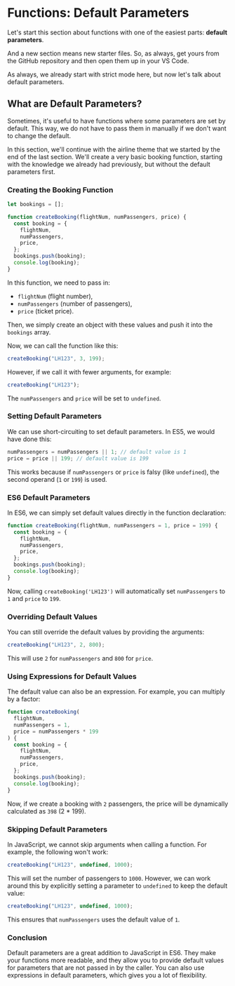 # Functions: Default Parameters

Let's start this section about functions with one of the easiest parts: **default parameters**.

And a new section means new starter files. So, as always, get yours from the GitHub repository and then open them up in your VS Code.

As always, we already start with strict mode here, but now let's talk about default parameters.

## What are Default Parameters?

Sometimes, it's useful to have functions where some parameters are set by default. This way, we do not have to pass them in manually if we don't want to change the default.

In this section, we'll continue with the airline theme that we started by the end of the last section. We'll create a very basic booking function, starting with the knowledge we already had previously, but without the default parameters first.

### Creating the Booking Function

```javascript
let bookings = [];

function createBooking(flightNum, numPassengers, price) {
  const booking = {
    flightNum,
    numPassengers,
    price,
  };
  bookings.push(booking);
  console.log(booking);
}
```

In this function, we need to pass in:

- `flightNum` (flight number),
- `numPassengers` (number of passengers),
- `price` (ticket price).

Then, we simply create an object with these values and push it into the `bookings` array.

Now, we can call the function like this:

```javascript
createBooking("LH123", 3, 199);
```

However, if we call it with fewer arguments, for example:

```javascript
createBooking("LH123");
```

The `numPassengers` and `price` will be set to `undefined`.

### Setting Default Parameters

We can use short-circuiting to set default parameters. In ES5, we would have done this:

```javascript
numPassengers = numPassengers || 1; // default value is 1
price = price || 199; // default value is 199
```

This works because if `numPassengers` or `price` is falsy (like `undefined`), the second operand (`1` or `199`) is used.

### ES6 Default Parameters

In ES6, we can simply set default values directly in the function declaration:

```javascript
function createBooking(flightNum, numPassengers = 1, price = 199) {
  const booking = {
    flightNum,
    numPassengers,
    price,
  };
  bookings.push(booking);
  console.log(booking);
}
```

Now, calling `createBooking('LH123')` will automatically set `numPassengers` to `1` and `price` to `199`.

### Overriding Default Values

You can still override the default values by providing the arguments:

```javascript
createBooking("LH123", 2, 800);
```

This will use `2` for `numPassengers` and `800` for `price`.

### Using Expressions for Default Values

The default value can also be an expression. For example, you can multiply by a factor:

```javascript
function createBooking(
  flightNum,
  numPassengers = 1,
  price = numPassengers * 199
) {
  const booking = {
    flightNum,
    numPassengers,
    price,
  };
  bookings.push(booking);
  console.log(booking);
}
```

Now, if we create a booking with `2` passengers, the price will be dynamically calculated as `398` (2 \* 199).

### Skipping Default Parameters

In JavaScript, we cannot skip arguments when calling a function. For example, the following won't work:

```javascript
createBooking("LH123", undefined, 1000);
```

This will set the number of passengers to `1000`. However, we can work around this by explicitly setting a parameter to `undefined` to keep the default value:

```javascript
createBooking("LH123", undefined, 1000);
```

This ensures that `numPassengers` uses the default value of `1`.

### Conclusion

Default parameters are a great addition to JavaScript in ES6. They make your functions more readable, and they allow you to provide default values for parameters that are not passed in by the caller. You can also use expressions in default parameters, which gives you a lot of flexibility.
